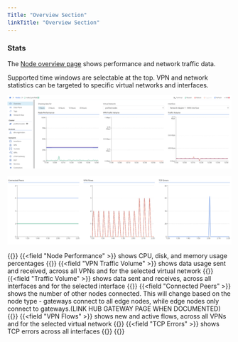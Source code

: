 ```yaml
---
Title: "Overview Section"
linkTitle: "Overview Section"
---
```


### Stats

The [Node overview page](https://portal.dev.trustgrid.io/#/node/a9f1fedd-a474-455b-a123-37a035409229) shows performance and network traffic data.

Supported time windows are selectable at the top. VPN and network statistics can be targeted to specific virtual networks and interfaces.

![img](node-overview.png)

![img](node-overview2.png)

{{<fields>}}
{{<field "Node Performance" >}}
shows CPU, disk, and memory usage percentages
{{</field >}}
{{<field "VPN Traffic Volume" >}}
shows data usage sent and received, across all VPNs and for the selected virtual network
{{</field >}}
{{<field "Traffic Volume" >}}
shows data sent and receives, across all interfaces and for the selected interface
{{</field >}}
{{<field "Connected Peers" >}}
shows the number of other nodes connected. This will change based on the node type - gateways connect to all edge nodes, while edge nodes only connect to gateways.(LINK HUB GATEWAY PAGE WHEN DOCUMENTED)
{{</field >}}
{{<field "VPN Flows" >}}
shows new and active flows, across all VPNs and for the selected virtual network
{{</field >}}
{{<field "TCP Errors" >}}
shows TCP errors across all interfaces
{{</field >}}
{{</fields>}}
